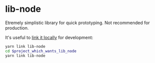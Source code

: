 # lib-node

Etremely simplistic library for quick prototyping. Not recommended for production.

It's useful to [link it locally](https://classic.yarnpkg.com/en/docs/cli/link/) for development:

```bash
yarn link lib-node
cd $project_which_wants_lib_node
yarn link lib-node
```
